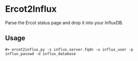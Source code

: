 # Ercot2Influx
Parse the Ercot status page and drop it into your InfluxDB.

## Usage

` #> ercot2influx.py -s influx.server.fqdn -u influx_user -p influx_passwd -d influx_database `
